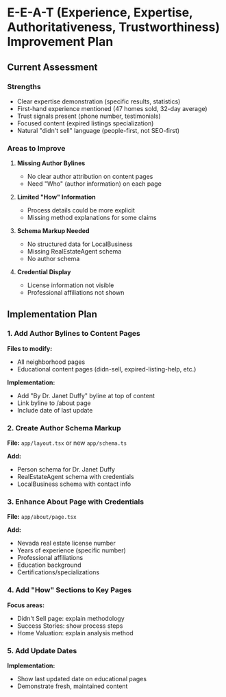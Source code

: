 # E-E-A-T (Experience, Expertise, Authoritativeness, Trustworthiness) Improvement Plan

## Current Assessment

### Strengths
- Clear expertise demonstration (specific results, statistics)
- First-hand experience mentioned (47 homes sold, 32-day average)
- Trust signals present (phone number, testimonials)
- Focused content (expired listings specialization)
- Natural "didn't sell" language (people-first, not SEO-first)

### Areas to Improve

1. **Missing Author Bylines**
   - No clear author attribution on content pages
   - Need "Who" (author information) on each page

2. **Limited "How" Information**
   - Process details could be more explicit
   - Missing method explanations for some claims

3. **Schema Markup Needed**
   - No structured data for LocalBusiness
   - Missing RealEstateAgent schema
   - No author schema

4. **Credential Display**
   - License information not visible
   - Professional affiliations not shown

## Implementation Plan

### 1. Add Author Bylines to Content Pages
**Files to modify:**
- All neighborhood pages
- Educational content pages (didn-sell, expired-listing-help, etc.)

**Implementation:**
- Add "By Dr. Janet Duffy" byline at top of content
- Link byline to /about page
- Include date of last update

### 2. Create Author Schema Markup
**File:** `app/layout.tsx` or new `app/schema.ts`

**Add:**
- Person schema for Dr. Janet Duffy
- RealEstateAgent schema with credentials
- LocalBusiness schema with contact info

### 3. Enhance About Page with Credentials
**File:** `app/about/page.tsx`

**Add:**
- Nevada real estate license number
- Years of experience (specific number)
- Professional affiliations
- Education background
- Certifications/specializations

### 4. Add "How" Sections to Key Pages
**Focus areas:**
- Didn't Sell page: explain methodology
- Success Stories: show process steps
- Home Valuation: explain analysis method

### 5. Add Update Dates
**Implementation:**
- Show last updated date on educational pages
- Demonstrate fresh, maintained content

